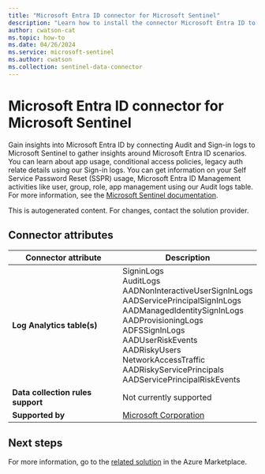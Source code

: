 ```yaml
---
title: "Microsoft Entra ID connector for Microsoft Sentinel"
description: "Learn how to install the connector Microsoft Entra ID to connect your data source to Microsoft Sentinel."
author: cwatson-cat
ms.topic: how-to
ms.date: 04/26/2024
ms.service: microsoft-sentinel
ms.author: cwatson
ms.collection: sentinel-data-connector
---
```


# Microsoft Entra ID connector for Microsoft Sentinel

Gain insights into Microsoft Entra ID by connecting Audit and Sign-in logs to Microsoft Sentinel to gather insights around Microsoft Entra ID scenarios. You can learn about app usage, conditional access policies, legacy auth relate details using our Sign-in logs. You can get information on your Self Service Password Reset (SSPR) usage, Microsoft Entra ID Management activities like user, group, role, app management using our Audit logs table. For more information, see the [Microsoft Sentinel documentation](https://go.microsoft.com/fwlink/?linkid=2219715&wt.mc_id=sentinel_dataconnectordocs_content_cnl_csasci).

This is autogenerated content. For changes, contact the solution provider.

## Connector attributes

| Connector attribute | Description |
| --- | --- |
| **Log Analytics table(s)** | SigninLogs<br/> AuditLogs<br/> AADNonInteractiveUserSignInLogs<br/> AADServicePrincipalSignInLogs<br/> AADManagedIdentitySignInLogs<br/> AADProvisioningLogs<br/> ADFSSignInLogs<br/> AADUserRiskEvents<br/> AADRiskyUsers<br/> NetworkAccessTraffic<br/> AADRiskyServicePrincipals<br/> AADServicePrincipalRiskEvents<br/> |
| **Data collection rules support** | Not currently supported |
| **Supported by** | [Microsoft Corporation](https://support.microsoft.com/) |


## Next steps

For more information, go to the [related solution](https://azuremarketplace.microsoft.com/en-us/marketplace/apps/azuresentinel.azure-sentinel-solution-azureactivedirectory?tab=Overview) in the Azure Marketplace.
